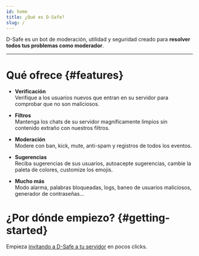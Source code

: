 ```yaml
---
id: home
title: ¿Qué es D-Safe?
slug: /
---
```

D-Safe es un bot de moderación, utilidad y seguridad creado para **resolver todos tus problemas como moderador**.

* * *

# Qué ofrece {#features}
* **Verificación** <br/> 
  Verifique a los usuarios nuevos que entran en su servidor para comprobar que no son maliciosos.

* **Filtros** <br/> 
  Mantenga los chats de su servidor magníficamente limpios sin contenido extraño con nuestros filtros.

* **Moderación** <br/> 
  Modere con ban, kick, mute, anti-spam y registros de todos los eventos.

* **Sugerencias** <br/>
  Reciba sugerencias de sus usuarios, autoacepte sugerencias, cambie la paleta de colores, customize los emojis.

* **Mucho más** <br/> 
  Modo alarma, palabras bloqueadas, logs, baneo de usuarios maliciosos, generador de contraseñas... 

# ¿Por dónde empiezo? {#getting-started}
Empieza [invitando a D-Safe a tu servidor](intro/invite.md) en pocos clicks.
